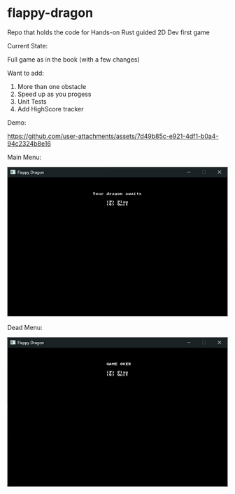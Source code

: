 # flappy-dragon

Repo that holds the code for Hands-on Rust guided 2D Dev first game

Current State: 

Full game as in the book (with a few changes)

Want to add:

1. More than one obstacle
2. Speed up as you progess
3. Unit Tests
4. Add HighScore tracker

Demo:


https://github.com/user-attachments/assets/7d49b85c-e921-4df1-b0a4-94c2324b8e16




Main Menu:

![Main Menu](images/Main-Menu.png)

Dead Menu:

![Dead Menu](images/Game-over.png)
